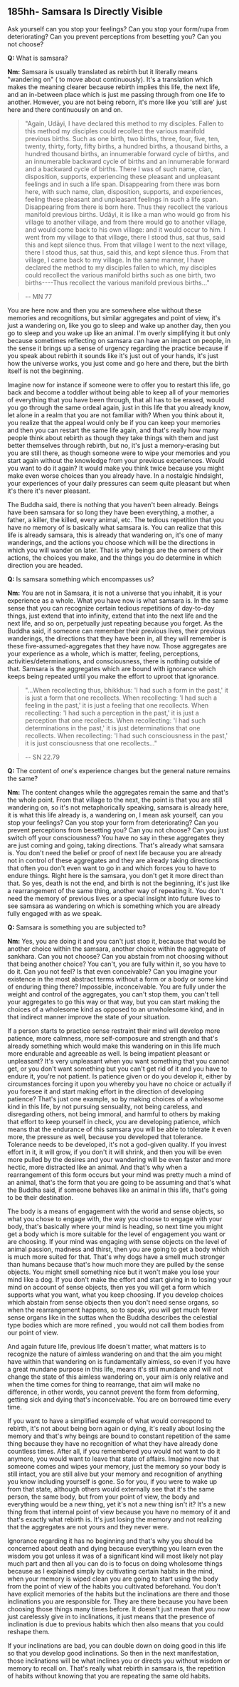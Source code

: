 185hh- Samsara Is Directly Visible
----------------------------------

Ask yourself can you stop your feelings? Can you stop your form/rupa
from deteriorating? Can you prevent perceptions from besetting you? Can
you not choose?

**Q:** What is samsara?

**Nm:** Samsara is usually translated as rebirth but it literally means
"wandering on" ( to move about continuously). It\'s a translation which
makes the meaning clearer because rebirth implies this life, the next
life, and an in-between place which is just me passing through from one
life to another. However, you are not being reborn, it\'s more like you
'still are' just here and there continuously on and on.

> \"Again, Udāyi, I have declared this method to my disciples. Fallen to
> this method my disciples could recollect the various manifold previous
> births. Such as one birth, two births, three, four, five, ten, twenty,
> thirty, forty, fifty births, a hundred births, a thousand births, a
> hundred thousand births, an innumerable forward cycle of births, and
> an innumerable backward cycle of births and an innumerable forward and
> a backward cycle of births. There I was of such name, clan,
> disposition, supports, experiencing these pleasant and unpleasant
> feelings and in such a life span. Disappearing from there was born
> here, with such name, clan, disposition, supports, and experiences,
> feeling these pleasant and unpleasant feelings in such a life span.
> Disappearing from there is born here. Thus they recollect the various
> manifold previous births. Udāyi, it is like a man who would go from
> his village to another village, and from there would go to another
> village, and would come back to his own village: and it would occur to
> him. I went from my village to that village, there I stood thus, sat
> thus, said this and kept silence thus. From that village I went to the
> next village, there I stood thus, sat thus, said this, and kept
> silence thus. From that village, I came back to my village. In the
> same manner, I have declared the method to my disciples fallen to
> which, my disciples could recollect the various manifold births such
> as one birth, two births\-\-\--Thus recollect the various manifold
> previous births\...\"

> -- MN 77

You are here now and then you are somewhere else without these memories
and recognitions, but similar aggregates and point of view, it\'s just a
wandering on, like you go to sleep and wake up another day, then you go
to sleep and you wake up like an animal. I\'m overly simplifying it but
only because sometimes reflecting on samsara can have an impact on
people, in the sense it brings up a sense of urgency regarding the
practice because if you speak about rebirth it sounds like it\'s just
out of your hands, it\'s just how the universe works, you just come and
go here and there, but the birth itself is not the beginning.

Imagine now for instance if someone were to offer you to restart this
life, go back and become a toddler without being able to keep all of
your memories of everything that you have been through, that all has to
be erased, would you go through the same ordeal again, just in this life
that you already know, let alone in a realm that you are not familiar
with? When you think about it, you realize that the appeal would only be
if you can keep your memories and then you can restart the same life
again, and that\'s really how many people think about rebirth as though
they take things with them and just better themselves through rebirth,
but no, it\'s just a memory-erasing but you are still there, as though
someone were to wipe your memories and you start again without the
knowledge from your previous experiences. Would you want to do it again?
It would make you think twice because you might make even worse choices
than you already have. In a nostalgic hindsight, your experiences of
your daily pressures can seem quite pleasant but when it\'s there it\'s
never pleasant.

The Buddha said, there is nothing that you haven\'t been already. Beings
have been samsara for so long they have been everything, a mother, a
father, a killer, the killed, every animal, etc. The tedious repetition
that you have no memory of is basically what samsara is. You can realize
that this life is already samsara, this is already that wandering on,
it\'s one of many wanderings, and the actions you choose which will be
the directions in which you will wander on later. That is why beings are
the owners of their actions, the choices you make, and the things you do
determine in which direction you are headed.

**Q:** Is samsara something which encompasses us?

**Nm:** You are not in Samsara, it is not a universe that you inhabit,
it is your experience as a whole. What you have now is what samsara is.
In the same sense that you can recognize certain tedious repetitions of
day-to-day things, just extend that into infinity, extend that into the
next life and the next life, and so on, perpetually just repeating
because you forget. As the Buddha said, if someone can remember their
previous lives, their previous wanderings, the directions that they have
been in, all they will remember is these five-assumed-aggregates that
they have now. Those aggregates are your experience as a whole, which is
matter, feeling, perceptions, activities/determinations, and
consciousness, there is nothing outside of that. Samsara is the
aggregates which are bound with ignorance which keeps being repeated
until you make the effort to uproot that ignorance.

> \"\...When recollecting thus, bhikkhus: 'I had such a form in the
> past,' it is just a form that one recollects. When recollecting: 'I
> had such a feeling in the past,' it is just a feeling that one
> recollects. When recollecting: 'I had such a perception in the past,'
> it is just a perception that one recollects. When recollecting: 'I had
> such determinations in the past,' it is just determinations that one
> recollects. When recollecting: 'I had such consciousness in the past,'
> it is just consciousness that one recollects\...\"

> -- SN 22.79

**Q:** The content of one\'s experience changes but the general nature
remains the same?

**Nm:** The content changes while the aggregates remain the same and
that\'s the whole point. From that village to the next, the point is
that you are still wandering on, so it\'s not metaphorically speaking,
samsara is already here, it is what this life already is, a wandering
on, I mean ask yourself, can you stop your feelings? Can you stop your
form from deteriorating? Can you prevent perceptions from besetting you?
Can you not choose? Can you just switch off your consciousness? You have
no say in these aggregates they are just coming and going, taking
directions. That\'s already what samsara is. You don\'t need the belief
or proof of next life because you are already not in control of these
aggregates and they are already taking directions that often you don\'t
even want to go in and which forces you to have to endure things. Right
here is the samsara, you don\'t get it more direct than that. So yes,
death is not the end, and birth is not the beginning, it\'s just like a
rearrangement of the same thing, another way of repeating it. You don\'t
need the memory of previous lives or a special insight into future lives
to see samsara as wandering on which is something which you are already
fully engaged with as we speak.

**Q:** Samsara is something you are subjected to?

**Nm:** Yes, you are doing it and you can\'t just stop it, because that
would be another choice within the samsara, another choice within the
aggregate of sankhara. Can you not choose? Can you abstain from not
choosing without that being another choice? You can\'t, you are fully
within it, so you have to do it. Can you not feel? Is that even
conceivable? Can you imagine your existence in the most abstract terms
without a form or a body or some kind of enduring thing there?
Impossible, inconceivable. You are fully under the weight and control of
the aggregates, you can\'t stop them, you can\'t tell your aggregates to
go this way or that way, but you can start making the choices of a
wholesome kind as opposed to an unwholesome kind, and in that indirect
manner improve the state of your situation.

If a person starts to practice sense restraint their mind will develop
more patience, more calmness, more self-composure and strength and
that\'s already something which would make this wandering on in this
life much more endurable and agreeable as well. Is being impatient
pleasant or unpleasant? It\'s very unpleasant when you want something
that you cannot get, or you don\'t want something but you can\'t get rid
of it and you have to endure it, you\'re not patient. Is patience given
or do you develop it, either by circumstances forcing it upon you
whereby you have no choice or actually if you foresee it and start
making effort in the direction of developing patience? That\'s just one
example, so by making choices of a wholesome kind in this life, by not
pursuing sensuality, not being careless, and disregarding others, not
being immoral, and harmful to others by making that effort to keep
yourself in check, you are developing patience, which means that the
endurance of this samsara you will be able to tolerate it even more, the
pressure as well, because you developed that tolerance. Tolerance needs
to be developed, it\'s not a god-given quality. If you invest effort in
it, it will grow, if you don\'t it will shrink, and then you will be
even more pulled by the desires and your wandering will be even faster
and more hectic, more distracted like an animal. And that\'s why when a
rearrangement of this form occurs but your mind was pretty much a mind
of an animal, that\'s the form that you are going to be assuming and
that\'s what the Buddha said, if someone behaves like an animal in this
life, that\'s going to be their destination.

The body is a means of engagement with the world and sense objects, so
what you chose to engage with, the way you choose to engage with your
body, that\'s basically where your mind is heading, so next time you
might get a body which is more suitable for the level of engagement you
want or are choosing. If your mind was engaging with sense objects on
the level of animal passion, madness and thirst, then you are going to
get a body which is much more suited for that. That\'s why dogs have a
smell much stronger than humans because that\'s how much more they are
pulled by the sense objects. You might smell something nice but it
won\'t make you lose your mind like a dog. If you don\'t make the effort
and start giving in to losing your mind on account of sense objects,
then yes you will get a form which supports what you want, what you keep
choosing. If you develop choices which abstain from sense objects then
you don\'t need sense organs, so when the rearrangement happens, so to
speak, you will get much fewer sense organs like in the suttas when the
Buddha describes the celestial type bodies which are more refined , you
would not call them bodies from our point of view.

And again future life, previous life doesn\'t matter, what matters is to
recognize the nature of aimless wandering on and that the aim you might
have within that wandering on is fundamentally aimless, so even if you
have a great mundane purpose in this life, means it\'s still mundane and
will not change the state of this aimless wandering on, your aim is only
relative and when the time comes for thing to rearrange, that aim will
make no difference, in other words, you cannot prevent the form from
deforming, getting sick and dying that\'s inconceivable. You are on
borrowed time every time.

If you want to have a simplified example of what would correspond to
rebirth, it\'s not about being born again or dying, it\'s really about
losing the memory and that\'s why beings are bound to constant
repetition of the same thing because they have no recognition of what
they have already done countless times. After all, if you remembered you
would not want to do it anymore, you would want to leave that state of
affairs. Imagine now that someone comes and wipes your memory, just the
memory so your body is still intact, you are still alive but your memory
and recognition of anything you know including yourself is gone. So for
you, if you were to wake up from that state, although others would
externally see that it\'s the same person, the same body, but from your
point of view, the body and everything would be a new thing, yet it\'s
not a new thing isn\'t it? It\'s a new thing from that internal point of
view because you have no memory of it and that\'s exactly what rebirth
is. It\'s just losing the memory and not realizing that the aggregates
are not yours and they never were.

Ignorance regarding it has no beginning and that\'s why you should be
concerned about death and dying because everything you learn even the
wisdom you got unless it was of a significant kind will most likely not
play much part and then all you can do is to focus on doing wholesome
things because as I explained simply by cultivating certain habits in
the mind, when your memory is wiped clean you are going to start using
the body from the point of view of the habits you cultivated beforehand.
You don\'t have explicit memories of the habits but the inclinations are
there and those inclinations you are responsible for. They are there
because you have been choosing those things many times before. It
doesn\'t just mean that you now just carelessly give in to inclinations,
it just means that the presence of inclination is due to previous habits
which then also means that you could reshape them.

If your inclinations are bad, you can double down on doing good in this
life so that you develop good inclinations. So then in the next
manifestation, those inclinations will be what inclines you or directs
you without wisdom or memory to recall on. That\'s really what rebirth
in samsara is, the repetition of habits without knowing that you are
repeating the same old habits.

